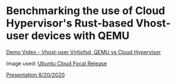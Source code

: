 # Benchmarking the use of Cloud Hypervisor's Rust-based Vhost-user devices with QEMU

[Demo Video - Vhost-user Virtiofsd, QEMU vs Cloud Hypervisor](https://ibm.box.com/s/ql7nmnls8vwoghqsywt1jjxivmb6wemb)

Image used: [Ubuntu Cloud Focal Release](https://cloud-images.ubuntu.com/releases/focal/release/)

[Presentation 8/20/2020](https://ibm.ent.box.com/v/AlexCarter-RustifyingQemuTalk)
